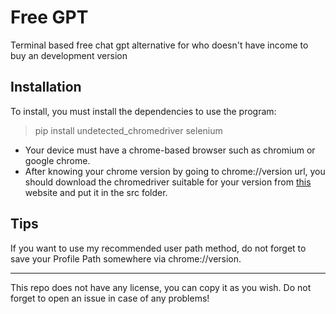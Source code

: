 
# Free GPT

Terminal based free chat gpt alternative for who doesn't have income to buy an development version


## Installation

To install, you must install the dependencies to use the program:
> pip install undetected_chromedriver selenium

- Your device must have a chrome-based browser such as chromium or google chrome.
- After knowing your chrome version by going to chrome://version url, you should download the chromedriver suitable for your version from [this](https://chromedriver.chromium.org/downloads "this") website and put it in the src folder.

## Tips

If you want to use my recommended user path method, do not forget to save your Profile Path somewhere via chrome://version.


------------


This repo does not have any license, you can copy it as you wish. Do not forget to open an issue in case of any problems!


